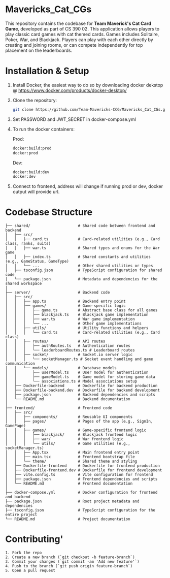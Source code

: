 # Mavericks_Cat_CGs

This repository contains the codebase for **Team Maverick's Cat Card Game**, developed as part of CS 390 02. This application allows players to play classic card games with cat themed cards. Games includes Solitaire, Poker, War, and Blackjack. Players can play with each other directly by creating and joining rooms, or can compete independently for top placement on the leaderboards.


# Installation & Setup
1. Install Docker, the easiest way to do so by downloading docker dekstop @ https://www.docker.com/products/docker-desktop/
   
2. Clone the repository:
   ```bash
   git clone https://github.com/Team-Mavericks-CCG/Mavericks_Cat_CGs.git
   ```
   
3. Set PASSWORD and JWT_SECRET in docker-compose.yml
4. To run the docker containers:

   Prod:
   
   ```bash
   docker:build:prod
   docker:prod
   ```
   
   Dev:
   
   ```bash
   docker:build:dev
   docker:dev
   ```
5. Connect to frontend, address will change if running prod or dev, docker output will provide url.


# Codebase Structure
```
├── shared/                     # Shared code between frontend and backend
│   ├── src/
│   │   ├── card.ts             # Card-related utilities (e.g., Card class, ranks, suits)
│   │   ├── war.ts              # Shared types and enums for the War game
│   │   ├── index.ts            # Shared constants and utilities (e.g., GameStatus, GameType)
│   │   └── ...                 # Other shared utilities or types
│   ├── tsconfig.json           # TypeScript configuration for shared code
│   └── package.json            # Metadata and dependencies for the shared workspace
│
├── server/                     # Backend code
│   ├── src/
│   │   ├── app.ts              # Backend entry point
│   │   ├── games/              # Game-specific logic
│   │   │   ├── game.ts         # Abstract base class for all games
│   │   │   ├── blackjack.ts    # Blackjack game implementation
│   │   │   ├── war.ts          # War game implementation
│   │   │   └── ...             # Other game implementations
│   │   ├── utils/              # Utility functions and helpers
│   │   │   └── card.ts         # Card-related utilities (e.g., Card class)
│   │   ├── routes/             # API routes
│   │   │   ├── authRoutes.ts   # Authentication routes
│   │   │   └── leaderboardRoutes.ts # Leaderboard routes
│   │   ├── socket/             # Socket.io server logic
│   │   │   └── socketManager.ts # Socket event handling and game communication
│   │   └── models/             # Database models
│   │       ├── userModel.ts    # User model for authentication
│   │       ├── gameModel.ts    # Game model for storing game data
│   │       └── associations.ts # Model associations setup
│   ├── Dockerfile-backend      # Dockerfile for backend production
│   ├── Dockerfile-backend.dev  # Dockerfile for backend development
│   ├── package.json            # Backend dependencies and scripts
│   └── README.md               # Backend documentation
│
├── frontend/                   # Frontend code
│   ├── src/
│   │   ├── components/         # Reusable UI components
│   │   ├── pages/              # Pages of the app (e.g., SignIn, GamePage)
│   │   ├── games/              # Game-specific frontend logic
│   │   │   ├── blackjack/      # Blackjack frontend logic
│   │   │   ├── war/            # War frontend logic
│   │   │   └── utils/          # Game utilities (e.g., socketManager.ts)
│   │   ├── App.tsx             # Main frontend entry point
│   │   ├── main.tsx            # Frontend bootstrap file
│   │   └── theme/              # Shared theme and styling
│   ├── Dockerfile-frontend     # Dockerfile for frontend production
│   ├── Dockerfile-frontend.dev # Dockerfile for frontend development
│   ├── vite.config.ts          # Vite configuration for frontend
│   ├── package.json            # Frontend dependencies and scripts
│   └── README.md               # Frontend documentation
│
├── docker-compose.yml          # Docker configuration for frontend and backend
├── package.json                # Root project metadata and dependencies
├── tsconfig.json               # TypeScript configuration for the entire project
└── README.md                   # Project documentation
```
# Contributing'
```
1. Fork the repo
2. Create a new branch (`git checkout -b feature-branch`)
3. Commit your changes (`git commit -am 'Add new feature'`)
4. Push to the branch (`git push origin feature-branch`)
5. Open a pull request
```
